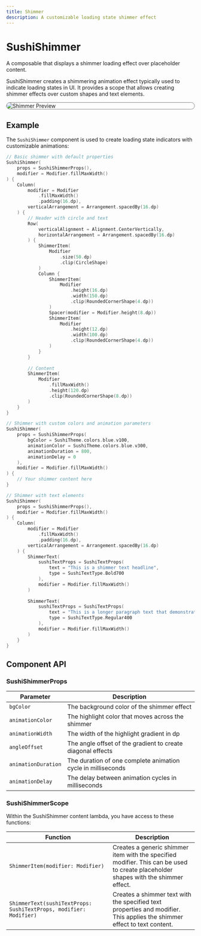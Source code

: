 ```yaml
---
title: Shimmer
description: A customizable loading state shimmer effect
---
```


# SushiShimmer

A composable that displays a shimmer loading effect over placeholder content.

SushiShimmer creates a shimmering animation effect typically used to indicate
loading states in UI. It provides a scope that allows creating shimmer effects
over custom shapes and text elements.

<div style="max-width: 800px; max-height: 340px; border-radius: 20px; overflow: hidden; border: 1px solid #777;">
    <img class="component-preview" src="../preview_shimmer.png" alt="Shimmer Preview">
</div>

## Example

The `SushiShimmer` component is used to create loading state indicators with customizable
animations:

```kotlin
// Basic shimmer with default properties
SushiShimmer(
    props = SushiShimmerProps(),
    modifier = Modifier.fillMaxWidth()
) {
    Column(
        modifier = Modifier
            .fillMaxWidth()
            .padding(16.dp),
        verticalArrangement = Arrangement.spacedBy(16.dp)
    ) {
        // Header with circle and text
        Row(
            verticalAlignment = Alignment.CenterVertically,
            horizontalArrangement = Arrangement.spacedBy(16.dp)
        ) {
            ShimmerItem(
                Modifier
                    .size(50.dp)
                    .clip(CircleShape)
            )
            Column {
                ShimmerItem(
                    Modifier
                        .height(16.dp)
                        .width(150.dp)
                        .clip(RoundedCornerShape(4.dp))
                )
                Spacer(modifier = Modifier.height(8.dp))
                ShimmerItem(
                    Modifier
                        .height(12.dp)
                        .width(100.dp)
                        .clip(RoundedCornerShape(4.dp))
                )
            }
        }
        
        // Content
        ShimmerItem(
            Modifier
                .fillMaxWidth()
                .height(120.dp)
                .clip(RoundedCornerShape(8.dp))
        )
    }
}

// Shimmer with custom colors and animation parameters
SushiShimmer(
    props = SushiShimmerProps(
        bgColor = SushiTheme.colors.blue.v100,
        animationColor = SushiTheme.colors.blue.v300,
        animationDuration = 800,
        animationDelay = 0
    ),
    modifier = Modifier.fillMaxWidth()
) {
    // Your shimmer content here
}

// Shimmer with text elements
SushiShimmer(
    props = SushiShimmerProps(),
    modifier = Modifier.fillMaxWidth()
) {
    Column(
        modifier = Modifier
            .fillMaxWidth()
            .padding(16.dp),
        verticalArrangement = Arrangement.spacedBy(16.dp)
    ) {
        ShimmerText(
            sushiTextProps = SushiTextProps(
                text = "This is a shimmer text headline",
                type = SushiTextType.Bold700
            ),
            modifier = Modifier.fillMaxWidth()
        )
        
        ShimmerText(
            sushiTextProps = SushiTextProps(
                text = "This is a longer paragraph text that demonstrates how the shimmer effect works.",
                type = SushiTextType.Regular400
            ),
            modifier = Modifier.fillMaxWidth()
        )
    }
}
```

## Component API

### SushiShimmerProps

| Parameter                               | Description                      |
|-----------------------------------------|----------------------------------|
| <div class='parameter'>`bgColor`</div>| The background color of the shimmer effect |
| <div class='parameter'>`animationColor`</div>| The highlight color that moves across the shimmer |
| <div class='parameter'>`animationWidth`</div>| The width of the highlight gradient in dp |
| <div class='parameter'>`angleOffset`</div>| The angle offset of the gradient to create diagonal effects |
| <div class='parameter'>`animationDuration`</div>| The duration of one complete animation cycle in milliseconds |
| <div class='parameter'>`animationDelay`</div>| The delay between animation cycles in milliseconds |

### SushiShimmerScope

Within the SushiShimmer content lambda, you have access to these functions:

| Function                                | Description                      |
|-----------------------------------------|----------------------------------|
| <div class='parameter'>`ShimmerItem(modifier: Modifier)`</div>| Creates a generic shimmer item with the specified modifier. This can be used to create placeholder shapes with the shimmer effect. |
| <div class='parameter'>`ShimmerText(sushiTextProps: SushiTextProps, modifier: Modifier)`</div>| Creates a shimmer text with the specified text properties and modifier. This applies the shimmer effect to text content. |